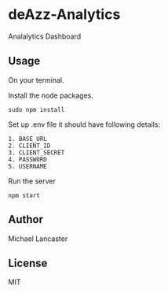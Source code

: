 deAzz-Analytics
============================

Analalytics Dashboard

Usage
-----------
On your terminal.

Install the node packages.
```
sudo npm install
```
Set up .env file it should have following details:
```
1. BASE_URL 
2. CLIENT_ID 
3. CLIENT_SECRET 
4. PASSWORD
5. USERNAME 
```
Run the server
```
npm start
```

Author
-----------
Michael Lancaster

License
-----------
MIT

